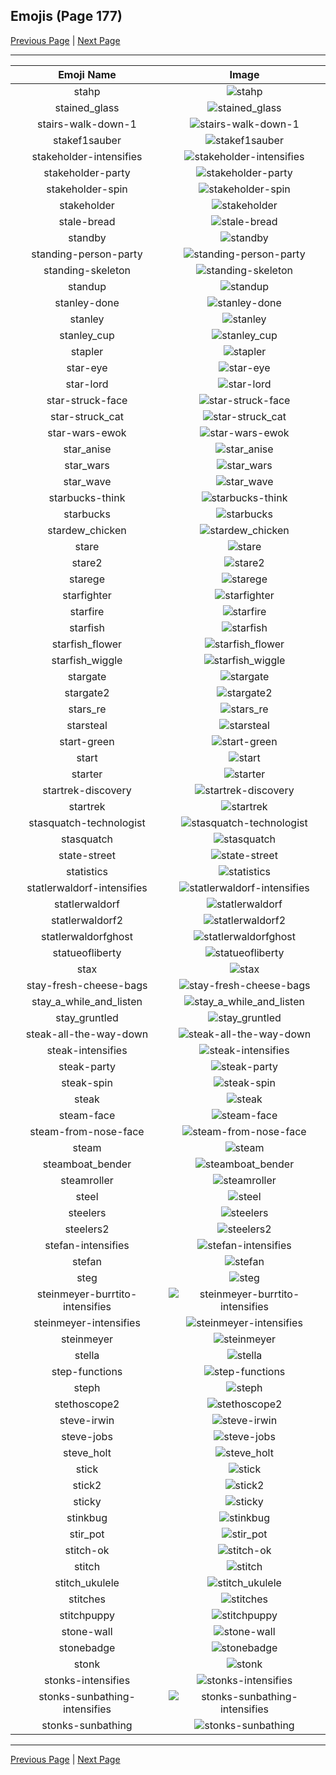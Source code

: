 
## Emojis (Page 177)

[Previous Page](/docs/hc/page-s-0176.md)
  | [Next Page](/docs/hc/page-s-0178.md)

<hr />

|Emoji Name|Image|
| :-: | :-: |
|stahp| ![stahp](/emojis/hc/stahp.jpg)|
|stained_glass| ![stained_glass](/emojis/hc/stained_glass.gif)|
|stairs-walk-down-1| ![stairs-walk-down-1](/emojis/hc/stairs-walk-down-1.gif)|
|stakef1sauber| ![stakef1sauber](/emojis/hc/stakef1sauber.png)|
|stakeholder-intensifies| ![stakeholder-intensifies](/emojis/hc/stakeholder-intensifies.gif)|
|stakeholder-party| ![stakeholder-party](/emojis/hc/stakeholder-party.gif)|
|stakeholder-spin| ![stakeholder-spin](/emojis/hc/stakeholder-spin.gif)|
|stakeholder| ![stakeholder](/emojis/hc/stakeholder.png)|
|stale-bread| ![stale-bread](/emojis/hc/stale-bread.png)|
|standby| ![standby](/emojis/hc/standby.jpg)|
|standing-person-party| ![standing-person-party](/emojis/hc/standing-person-party.gif)|
|standing-skeleton| ![standing-skeleton](/emojis/hc/standing-skeleton.png)|
|standup| ![standup](/emojis/hc/standup.gif)|
|stanley-done| ![stanley-done](/emojis/hc/stanley-done.gif)|
|stanley| ![stanley](/emojis/hc/stanley.png)|
|stanley_cup| ![stanley_cup](/emojis/hc/stanley_cup.png)|
|stapler| ![stapler](/emojis/hc/stapler.png)|
|star-eye| ![star-eye](/emojis/hc/star-eye.png)|
|star-lord| ![star-lord](/emojis/hc/star-lord.gif)|
|star-struck-face| ![star-struck-face](/emojis/hc/star-struck-face.gif)|
|star-struck_cat| ![star-struck_cat](/emojis/hc/star-struck_cat.png)|
|star-wars-ewok| ![star-wars-ewok](/emojis/hc/star-wars-ewok.png)|
|star_anise| ![star_anise](/emojis/hc/star_anise.jpg)|
|star_wars| ![star_wars](/emojis/hc/star_wars.png)|
|star_wave| ![star_wave](/emojis/hc/star_wave.gif)|
|starbucks-think| ![starbucks-think](/emojis/hc/starbucks-think.png)|
|starbucks| ![starbucks](/emojis/hc/starbucks.png)|
|stardew_chicken| ![stardew_chicken](/emojis/hc/stardew_chicken.png)|
|stare| ![stare](/emojis/hc/stare.png)|
|stare2| ![stare2](/emojis/hc/stare2.gif)|
|starege| ![starege](/emojis/hc/starege.png)|
|starfighter| ![starfighter](/emojis/hc/starfighter.png)|
|starfire| ![starfire](/emojis/hc/starfire.gif)|
|starfish| ![starfish](/emojis/hc/starfish.jpg)|
|starfish_flower| ![starfish_flower](/emojis/hc/starfish_flower.png)|
|starfish_wiggle| ![starfish_wiggle](/emojis/hc/starfish_wiggle.gif)|
|stargate| ![stargate](/emojis/hc/stargate.jpg)|
|stargate2| ![stargate2](/emojis/hc/stargate2.gif)|
|stars_re| ![stars_re](/emojis/hc/stars_re.png)|
|starsteal| ![starsteal](/emojis/hc/starsteal.png)|
|start-green| ![start-green](/emojis/hc/start-green.png)|
|start| ![start](/emojis/hc/start.jpg)|
|starter| ![starter](/emojis/hc/starter.png)|
|startrek-discovery| ![startrek-discovery](/emojis/hc/startrek-discovery.png)|
|startrek| ![startrek](/emojis/hc/startrek.png)|
|stasquatch-technologist| ![stasquatch-technologist](/emojis/hc/stasquatch-technologist.png)|
|stasquatch| ![stasquatch](/emojis/hc/stasquatch.png)|
|state-street| ![state-street](/emojis/hc/state-street.png)|
|statistics| ![statistics](/emojis/hc/statistics.gif)|
|statlerwaldorf-intensifies| ![statlerwaldorf-intensifies](/emojis/hc/statlerwaldorf-intensifies.gif)|
|statlerwaldorf| ![statlerwaldorf](/emojis/hc/statlerwaldorf.png)|
|statlerwaldorf2| ![statlerwaldorf2](/emojis/hc/statlerwaldorf2.png)|
|statlerwaldorfghost| ![statlerwaldorfghost](/emojis/hc/statlerwaldorfghost.gif)|
|statueofliberty| ![statueofliberty](/emojis/hc/statueofliberty.png)|
|stax| ![stax](/emojis/hc/stax.png)|
|stay-fresh-cheese-bags| ![stay-fresh-cheese-bags](/emojis/hc/stay-fresh-cheese-bags.jpg)|
|stay_a_while_and_listen| ![stay_a_while_and_listen](/emojis/hc/stay_a_while_and_listen.gif)|
|stay_gruntled| ![stay_gruntled](/emojis/hc/stay_gruntled.png)|
|steak-all-the-way-down| ![steak-all-the-way-down](/emojis/hc/steak-all-the-way-down.gif)|
|steak-intensifies| ![steak-intensifies](/emojis/hc/steak-intensifies.gif)|
|steak-party| ![steak-party](/emojis/hc/steak-party.gif)|
|steak-spin| ![steak-spin](/emojis/hc/steak-spin.gif)|
|steak| ![steak](/emojis/hc/steak.png)|
|steam-face| ![steam-face](/emojis/hc/steam-face.png)|
|steam-from-nose-face| ![steam-from-nose-face](/emojis/hc/steam-from-nose-face.gif)|
|steam| ![steam](/emojis/hc/steam.jpg)|
|steamboat_bender| ![steamboat_bender](/emojis/hc/steamboat_bender.png)|
|steamroller| ![steamroller](/emojis/hc/steamroller.png)|
|steel| ![steel](/emojis/hc/steel.png)|
|steelers| ![steelers](/emojis/hc/steelers.png)|
|steelers2| ![steelers2](/emojis/hc/steelers2.png)|
|stefan-intensifies| ![stefan-intensifies](/emojis/hc/stefan-intensifies.gif)|
|stefan| ![stefan](/emojis/hc/stefan.png)|
|steg| ![steg](/emojis/hc/steg.png)|
|steinmeyer-burrtito-intensifies| ![steinmeyer-burrtito-intensifies](/emojis/hc/steinmeyer-burrtito-intensifies.gif)|
|steinmeyer-intensifies| ![steinmeyer-intensifies](/emojis/hc/steinmeyer-intensifies.gif)|
|steinmeyer| ![steinmeyer](/emojis/hc/steinmeyer.png)|
|stella| ![stella](/emojis/hc/stella.gif)|
|step-functions| ![step-functions](/emojis/hc/step-functions.png)|
|steph| ![steph](/emojis/hc/steph.jpg)|
|stethoscope2| ![stethoscope2](/emojis/hc/stethoscope2.jpg)|
|steve-irwin| ![steve-irwin](/emojis/hc/steve-irwin.png)|
|steve-jobs| ![steve-jobs](/emojis/hc/steve-jobs.jpg)|
|steve_holt| ![steve_holt](/emojis/hc/steve_holt.png)|
|stick| ![stick](/emojis/hc/stick.png)|
|stick2| ![stick2](/emojis/hc/stick2.png)|
|sticky| ![sticky](/emojis/hc/sticky.jpg)|
|stinkbug| ![stinkbug](/emojis/hc/stinkbug.jpg)|
|stir_pot| ![stir_pot](/emojis/hc/stir_pot.gif)|
|stitch-ok| ![stitch-ok](/emojis/hc/stitch-ok.png)|
|stitch| ![stitch](/emojis/hc/stitch.png)|
|stitch_ukulele| ![stitch_ukulele](/emojis/hc/stitch_ukulele.gif)|
|stitches| ![stitches](/emojis/hc/stitches.png)|
|stitchpuppy| ![stitchpuppy](/emojis/hc/stitchpuppy.jpg)|
|stone-wall| ![stone-wall](/emojis/hc/stone-wall.png)|
|stonebadge| ![stonebadge](/emojis/hc/stonebadge.png)|
|stonk| ![stonk](/emojis/hc/stonk.gif)|
|stonks-intensifies| ![stonks-intensifies](/emojis/hc/stonks-intensifies.gif)|
|stonks-sunbathing-intensifies| ![stonks-sunbathing-intensifies](/emojis/hc/stonks-sunbathing-intensifies.gif)|
|stonks-sunbathing| ![stonks-sunbathing](/emojis/hc/stonks-sunbathing.png)|

<hr/>

[Previous Page](/docs/hc/page-s-0176.md)
  | [Next Page](/docs/hc/page-s-0178.md)